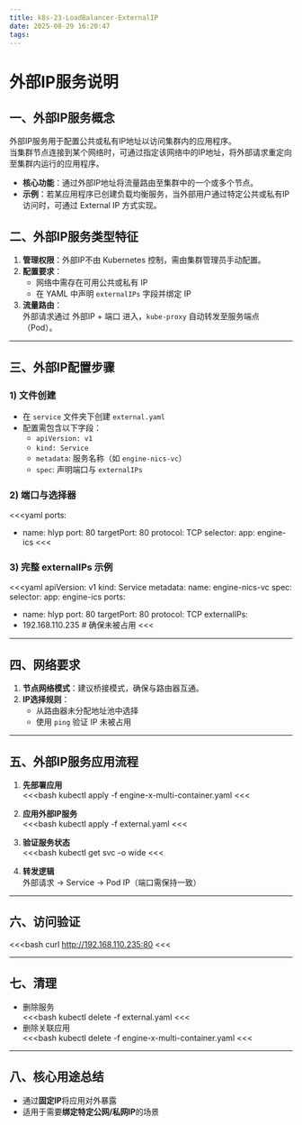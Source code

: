 ```yaml
---
title: k8s-23-LoadBalancer-ExternalIP
date: 2025-08-29 16:20:47
tags:
---
```



# 外部IP服务说明

## 一、外部IP服务概念
外部IP服务用于配置公共或私有IP地址以访问集群内的应用程序。  
当集群节点连接到某个网络时，可通过指定该网络中的IP地址，将外部请求重定向至集群内运行的应用程序。

- **核心功能**：通过外部IP地址将流量路由至集群中的一个或多个节点。
- **示例**：若某应用程序已创建负载均衡服务，当外部用户通过特定公共或私有IP访问时，可通过 External IP 方式实现。

## 二、外部IP服务类型特征
1. **管理权限**：外部IP不由 Kubernetes 控制，需由集群管理员手动配置。
2. **配置要求**：
    - 网络中需存在可用公共或私有 IP
    - 在 YAML 中声明 `externalIPs` 字段并绑定 IP
3. **流量路由**：  
   外部请求通过 外部IP + 端口 进入，`kube-proxy` 自动转发至服务端点（Pod）。

---

## 三、外部IP配置步骤

### 1) 文件创建
- 在 `service` 文件夹下创建 `external.yaml`
- 配置需包含以下字段：
    - `apiVersion: v1`
    - `kind: Service`
    - `metadata`: 服务名称（如 `engine-nics-vc`）
    - `spec`: 声明端口与 `externalIPs`

### 2) 端口与选择器
<<<yaml
ports:
- name: hlyp
  port: 80
  targetPort: 80
  protocol: TCP
  selector:
  app: engine-ics
  <<<

### 3) 完整 externalIPs 示例
<<<yaml
apiVersion: v1
kind: Service
metadata:
name: engine-nics-vc
spec:
selector:
app: engine-ics
ports:
- name: hlyp
port: 80
targetPort: 80
protocol: TCP
externalIPs:
- 192.168.110.235  # 确保未被占用
<<<

---

## 四、网络要求
1. **节点网络模式**：建议桥接模式，确保与路由器互通。
2. **IP选择规则**：
    - 从路由器未分配地址池中选择
    - 使用 `ping` 验证 IP 未被占用

---

## 五、外部IP服务应用流程
1. **先部署应用**  
   <<<bash
   kubectl apply -f engine-x-multi-container.yaml
   <<<

2. **应用外部IP服务**  
   <<<bash
   kubectl apply -f external.yaml
   <<<

3. **验证服务状态**  
   <<<bash
   kubectl get svc -o wide
   <<<

4. **转发逻辑**  
   外部请求 → Service → Pod IP（端口需保持一致）

---

## 六、访问验证
<<<bash
curl http://192.168.110.235:80
<<<

---

## 七、清理
- 删除服务  
  <<<bash
  kubectl delete -f external.yaml
  <<<
- 删除关联应用  
  <<<bash
  kubectl delete -f engine-x-multi-container.yaml
  <<<

---

## 八、核心用途总结
- 通过**固定IP**将应用对外暴露
- 适用于需要**绑定特定公网/私网IP**的场景

